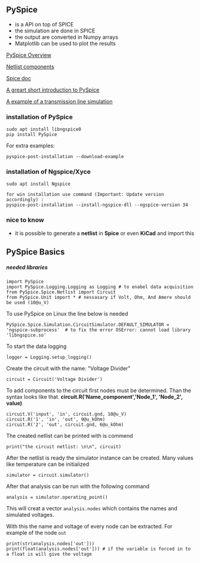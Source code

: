 
## PySpice

- is a API on top of SPICE
- the simulation are done in SPICE
- the output are converted in Numpy arrays
- Matplotlib can be used to plot the results

[PySpice Overview](https://pyspice.fabrice-salvaire.fr/releases/v1.4/)

[Netlist components](https://pyspice.fabrice-salvaire.fr/releases/v1.4/api/PySpice/Spice/Netlist.html)

[Spice doc](https://psim.powersimtech.com/hubfs/PDF%20Tutorials/Level-2%20and%20SPICE%20Model%20Simulation,%20Loss%20Calculation/SPICE-User-Manual.pdf)

[A greart short introduction to PySpice](https://www.slideshare.net/PoleSystematicParisRegion/pyparis2017-circuit-simulation-using-python-by-fabrice-salvaire)

[A example of a transmission line simulation](https://pyspice.fabrice-salvaire.fr/releases/v1.4/examples/transmission-lines/time-delay.html)



### installation of PySpice

    sudo apt install libngspice0
    pip install PySpice

For extra examples:

    pyspice-post-installation --download-example

### installation of Ngspice/Xyce

<!-- >??? -->  
<!-- > not yet found out -->
    sudo apt install Ngspice

    for win installation use command (Important: Update version accordingly) : 
    pyspice-post-installation --install-ngspice-dll --ngspice-version 34

### nice to know

- it is possible to generate a **netlist** in **Spice** or even **KiCad** and import this

## PySpice Basics

##### needed libraries

    import PySpice
    import PySpice.Logging.Logging as Logging # to enabel data acquisition
    from PySpice.Spice.Netlist import Circuit
    from PySpice.Unit import * # nessasary if Volt, Ohm, And Amere should be used (10@u_V)

To use PySpice on Linux the line below is needed

    PySpice.Spice.Simulation.CircuitSimulator.DEFAULT_SIMULATOR = 'ngspice-subprocess'  # to fix the error OSError: cannot load library 'libngspice.so'

To start the data logging

    logger = Logging.setup_logging()

Create the circuit with the name: "Voltage Divider"

    circuit = Circuit('Voltage Divider')
   
To add components to the circuit first nodes must be determined. Than the syntax looks like that. 
**circuit.R('Name_component','Node_1', 'Node_2', value)**

    circuit.V('input', 'in', circuit.gnd, 10@u_V)
    circuit.R('1', 'in', 'out', 9@u_kOhm)
    circuit.R('2', 'out', circuit.gnd, 6@u_kOhm)

The created netlist can be printed with is commend

    print("the circuit netlist: \n\n", circuit)

After the netlist is ready the simulator instance can be created. Many values like temperature can be initialized 

    simulator = circuit.simulator()

After that analysis can be run with the following command

    analysis = simulator.operating_point()

This will creat a vector `analysis.nodes` which contains the names and simulated voltages.

With this the name and voltage of every node can be extracted. For example of the node `out`

    print(str(analysis.nodes['out']))
    print(float(analysis.nodes['out'])) # if the variable is forced in to a float is will give the voltage
